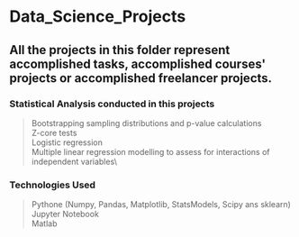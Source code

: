 # Data_Science_Projects
## All the projects in this folder represent accomplished tasks, accomplished courses' projects or accomplished freelancer projects.
### Statistical Analysis conducted in this projects
> Bootstrapping sampling distributions and p-value calculations\
> Z-core tests\
> Logistic regression\
> Multiple linear regression modelling to assess for interactions of independent variables\
### Technologies Used
> Pythone (Numpy, Pandas, Matplotlib, StatsModels, Scipy ans sklearn)\
> Jupyter Notebook\
> Matlab
